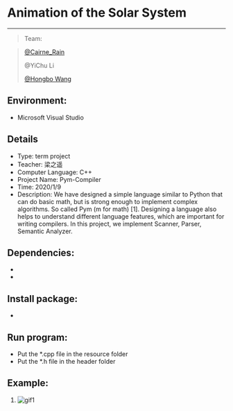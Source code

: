 # Animation of the Solar System

-----

>  Team: 

>  [@Cairne_Rain](https://github.com/CairneRain)
>
>  @YiChu Li
>
>  [@Hongbo Wang ](https://github.com/BOBWang1117) 
>
>  

## **Environment:**

- Microsoft Visual Studio

  

## **Details**

- Type: term project
- Teacher: 梁之遥
- Computer Language: C++
- Project Name: Pym-Compiler
- Time: 2020/1/9
- Description: We have designed a simple language similar to Python that can do basic math, but is strong enough to implement complex algorithms. So called Pym (m for math) [1]. Designing a language also helps to understand different language features, which are important for writing compilers. In this project, we implement Scanner, Parser, Semantic Analyzer.

## **Dependencies:** 

- 
- 



## **Install package:**

- 




## **Run program:**

- Put the *.cpp file in the resource folder
- Put the *.h file in the header folder



## **Example:**

1. ![gif1](./)

   

   

